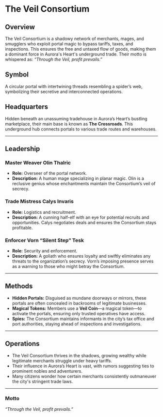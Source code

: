 # The Veil Consortium

## Overview
The Veil Consortium is a shadowy network of merchants, mages, and smugglers who exploit portal magic to bypass tariffs, taxes, and inspections. This ensures the free and untaxed flow of goods, making them a dominant force in Aurora's Heart's underground trade. Their motto is whispered as: *“Through the Veil, profit prevails.”*

## Symbol
A circular portal with intertwining threads resembling a spider’s web, symbolizing their secretive and interconnected operations.

## Headquarters
Hidden beneath an unassuming tradehouse in Aurora’s Heart’s bustling marketplace, their main base is known as **The Crossroads**. This underground hub connects portals to various trade routes and warehouses.

---

## Leadership

### **Master Weaver Olin Thalric**
- **Role:** Overseer of the portal network.
- **Description:** A human mage specializing in planar magic. Olin is a reclusive genius whose enchantments maintain the Consortium’s veil of secrecy.

### **Trade Mistress Calys Invaris**
- **Role:** Logistics and recruitment.
- **Description:** A cunning half-elf with an eye for potential recruits and opportunities. Calys negotiates deals and ensures the Consortium stays profitable.

### **Enforcer Vorn “Silent Step” Tesk**
- **Role:** Security and enforcement.
- **Description:** A goliath who ensures loyalty and swiftly eliminates any threats to the organization’s secrecy. Vorn’s imposing presence serves as a warning to those who might betray the Consortium.

---

## Methods
- **Hidden Portals:** Disguised as mundane doorways or mirrors, these portals are often concealed in backrooms of legitimate businesses.
- **Magical Tokens:** Members use a **Veil Coin**—a magical token—to activate the portals, ensuring only trusted operatives have access.
- **Spies:** The Consortium maintains informants in the city’s tax office and port authorities, staying ahead of inspections and investigations.

---

## Operations
- The Veil Consortium thrives in the shadows, growing wealthy while legitimate merchants struggle under heavy tariffs. 
- Their influence in Aurora’s Heart is vast, with rumors suggesting ties to prominent nobles and adventurers.  
- Many citizens wonder how certain merchants consistently outmaneuver the city's stringent trade laws.

--- 

### Motto
*“Through the Veil, profit prevails.”*
